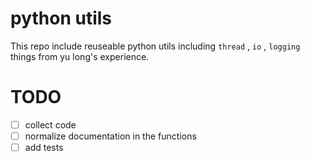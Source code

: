 # python utils

This repo include reuseable python utils including `thread` , `io` , `logging` things from yu long's experience.

# TODO

* [ ] collect code
* [ ] normalize documentation in the functions
* [ ] add tests
